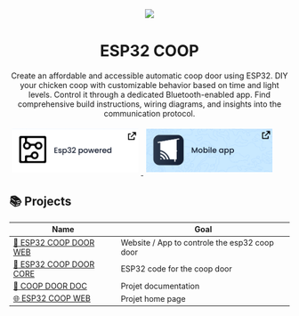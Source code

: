 



<div align="center">
<img width=200 src="https://avatars.githubusercontent.com/u/125645342?s=400&u=3b826dc69690dbe5a25e243508bfb29d9a48d8a1&v=4">

# ESP32 COOP

Create an affordable and accessible automatic coop door using ESP32. DIY your chicken coop with customizable behavior based on time and light levels. Control it through a dedicated Bluetooth-enabled app. Find comprehensive build instructions, wiring diagrams, and insights into the communication protocol.


</div>


<p style="display: inline;">
  <a href="https://github.com/ESP32-COOP/ESP32-COOP-DOOR-WEB">
     <img src="esp32.svg" style="width: 45%; padding: 5px;"> 
  </a>
  <a href="https://github.com/ESP32-COOP/ESP32-COOP-DOOR-CORE">
 <img src="mobileapp.svg" style="width: 45%; padding: 5px;"> 
  </a>
    
</p>




## :books: Projects


| Name  | Goal |
| ------------- | ------------- |
| [:iphone: ESP32 COOP DOOR WEB](https://github.com/ESP32-COOP/ESP32-COOP-DOOR-WEB)  | Website / App to controle the esp32 coop door  |
| [:electric_plug: ESP32 COOP DOOR CORE](https://github.com/ESP32-COOP/ESP32-COOP-DOOR-CORE)  | ESP32 code for the coop door   |
| [:green_book: COOP DOOR DOC](https://github.com/ESP32-COOP/ESP32-COOP-DOC)  | Projet documentation    |
| [🌐 ESP32 COOP WEB](https://github.com/ESP32-COOP/ESP32-COOP-WEB)  | Projet home page    |
